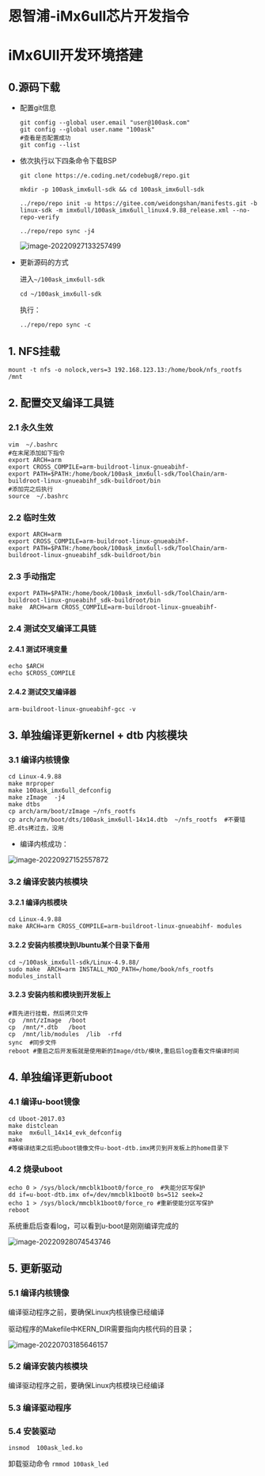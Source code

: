 # 恩智浦-iMx6ull芯片开发指令

# iMx6Ull开发环境搭建

## 0.源码下载

- 配置git信息

  ```shell
  git config --global user.email "user@100ask.com"
  git config --global user.name "100ask"
  #查看是否配置成功
  git config --list
  ```

- 依次执行以下四条命令下载BSP

  ```shell
  git clone https://e.coding.net/codebug8/repo.git
  ```

  ```shell
  mkdir -p 100ask_imx6ull-sdk && cd 100ask_imx6ull-sdk
  ```

  ```shell
  ../repo/repo init -u https://gitee.com/weidongshan/manifests.git -b linux-sdk -m imx6ull/100ask_imx6ull_linux4.9.88_release.xml --no-repo-verify
  ```

  ```shell
  ../repo/repo sync -j4
  ```

   ![image-20220927133257499](https://pic-1304959529.cos.ap-guangzhou.myqcloud.com/DB/image-20220927133257499.png)

- 更新源码的方式

  进入`~/100ask_imx6ull-sdk`

  ```shell
  cd ~/100ask_imx6ull-sdk
  ```

  执行：

  ```shell
  ../repo/repo sync -c
  ```

## 1. NFS挂载

```shell
mount -t nfs -o nolock,vers=3 192.168.123.13:/home/book/nfs_rootfs /mnt
```

## 2. 配置交叉编译工具链

### 2.1 永久生效

```shell
vim  ~/.bashrc
#在末尾添加如下指令
export ARCH=arm
export CROSS_COMPILE=arm-buildroot-linux-gnueabihf-
export PATH=$PATH:/home/book/100ask_imx6ull-sdk/ToolChain/arm-buildroot-linux-gnueabihf_sdk-buildroot/bin
#添加完之后执行
source  ~/.bashrc
```

### 2.2 临时生效

```shell
export ARCH=arm
export CROSS_COMPILE=arm-buildroot-linux-gnueabihf-
export PATH=$PATH:/home/book/100ask_imx6ull-sdk/ToolChain/arm-buildroot-linux-gnueabihf_sdk-buildroot/bin
```

### 2.3 手动指定

```shell
export PATH=$PATH:/home/book/100ask_imx6ull-sdk/ToolChain/arm-buildroot-linux-gnueabihf_sdk-buildroot/bin
make  ARCH=arm CROSS_COMPILE=arm-buildroot-linux-gnueabihf-
```

### 2.4 测试交叉编译工具链

#### 2.4.1 测试环境变量

```shell
echo $ARCH
echo $CROSS_COMPILE
```

#### 2.4.2 测试交叉编译器

```shell
arm-buildroot-linux-gnueabihf-gcc -v
```

## 3. 单独编译更新kernel + dtb 内核模块

### 3.1 编译内核镜像

```shell
cd Linux-4.9.88
make mrproper
make 100ask_imx6ull_defconfig
make zImage  -j4
make dtbs
cp arch/arm/boot/zImage ~/nfs_rootfs
cp arch/arm/boot/dts/100ask_imx6ull-14x14.dtb  ~/nfs_rootfs  #不要错把.dts拷过去，没用
```

- 编译内核成功：

![image-20220927152557872](https://pic-1304959529.cos.ap-guangzhou.myqcloud.com/DB/image-20220927152557872.png)



### 3.2 编译安装内核模块

#### 3.2.1 编译内核模块

```shell
cd Linux-4.9.88
make ARCH=arm CROSS_COMPILE=arm-buildroot-linux-gnueabihf- modules
```

####  3.2.2 安装内核模块到Ubuntu某个目录下备用

```shell
cd ~/100ask_imx6ull-sdk/Linux-4.9.88/
sudo make  ARCH=arm INSTALL_MOD_PATH=/home/book/nfs_rootfs  modules_install
```

#### 3.2.3 安装内核和模块到开发板上

```shell
#首先进行挂载，然后拷贝文件
cp  /mnt/zImage  /boot
cp  /mnt/*.dtb   /boot
cp  /mnt/lib/modules  /lib  -rfd
sync  #同步文件
reboot #重启之后开发板就是使用新的Image/dtb/模块,重启后log查看文件编译时间
```

## 4. 单独编译更新uboot

### 4.1 编译u-boot镜像

```shell
cd Uboot-2017.03
make distclean
make  mx6ull_14x14_evk_defconfig
make
#等编译结束之后把uboot镜像文件u-boot-dtb.imx拷贝到开发板上的home目录下
```

### 4.2 烧录uboot

```shell
echo 0 > /sys/block/mmcblk1boot0/force_ro  #失能分区写保护
dd if=u-boot-dtb.imx of=/dev/mmcblk1boot0 bs=512 seek=2
echo 1 > /sys/block/mmcblk1boot0/force_ro #重新使能分区写保护
reboot
```

系统重启后查看log，可以看到u-boot是刚刚编译完成的

![image-20220928074543746](https://pic-1304959529.cos.ap-guangzhou.myqcloud.com/DB/image-20220928074543746.png)

## 5. 更新驱动

### 5.1 编译内核镜像

编译驱动程序之前，要确保Linux内核镜像已经编译

驱动程序的Makefile中KERN_DIR需要指向内核代码的目录；

![image-20220703185646157](https://pic-1304959529.cos.ap-guangzhou.myqcloud.com/DB/image-20220703185646157.png)

### 5.2 编译安装内核模块

编译驱动程序之前，要确保Linux内核模块已经编译

### 5.3 编译驱动程序

### 5.4 安装驱动

```shell
insmod  100ask_led.ko
```

卸载驱动命令 `rmmod 100ask_led`

